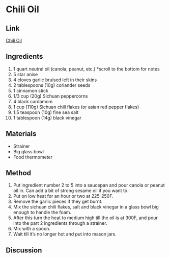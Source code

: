# Chili Oil

## Link

[Chili Oil](https://www.youtube.com/watch?v=4-q14tZeXiU)

## Ingredients

1. 1 quart neutral oil (canola, peanut, etc.) *scroll to the bottom for notes
2. 5 star anise
3. 4 cloves garlic bruised left in their skins
4. 2 tablespoons (10g) coriander seeds
5. 1 cinnamon stick
6. 1/3 cup (20g) Sichuan peppercorns
7. 4 black cardamom
8. 1 cup (110g) Sichuan chili flakes (or asian red pepper flakes)
9. 1.5 teaspoon (10g) fine sea salt
10. 1 tablespoon (14g) black vinegar

## Materials

- Strainer
- Big glass bowl
- Food thermometer

## Method

1. Put ingredient number 2 to 5 into a saucepan and pour canola or peanut oil in. Can add a bit of strong sesame oil if you want to.
2. Put on low heat for an hour or two at 225-250F.
3. Remove the garlic pieces if they get burnt.
4. Mix the sichuan chili flakes, salt and black vinegar  in a glass bowl big enough to handle the foam.
5. After this turn the heat to medium high till the oil is at 300F, and pour into the part 2 ingredients through a strainer.
6. Mix with a spoon.
7. Wait till it’s no longer hot and put into mason jars.

## Discussion
